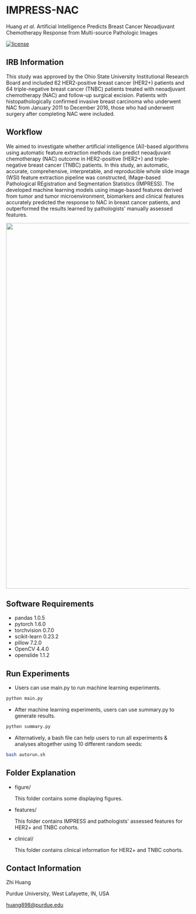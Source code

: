 # IMPRESS-NAC
Huang <em>et al.</em> Artificial Intelligence Predicts Breast Cancer Neoadjuvant Chemotherapy Response from Multi-source Pathologic Images


[![license](https://img.shields.io/github/license/mashape/apistatus.svg?maxAge=2592000)](https://github.com/huangzhii/IMPRESS-NAC/blob/master/LICENSE)


## IRB Information
This study was approved by the Ohio State University Institutional Research Board and included 62 HER2-positive breast cancer (HER2+) patients and 64 triple-negative breast cancer (TNBC) patients treated with neoadjuvant chemotherapy (NAC) and follow-up surgical excision. Patients with histopathologically confirmed invasive breast carcinoma who underwent NAC from January 2011 to December 2016, those who had underwent surgery after completing NAC were included.

## Workflow
We aimed to investigate whether artificial intelligence (AI)-based algorithms using automatic feature extraction methods can predict neoadjuvant chemotherapy (NAC) outcome in HER2-positive (HER2+) and triple-negative breast cancer (TNBC) patients. In this study, an automatic, accurate, comprehensive, interpretable, and reproducible whole slide image (WSI) feature extraction pipeline was constructed, IMage-based Pathological REgistration and Segmentation Statistics (IMPRESS). The developed machine learning models using image-based features derived from tumor and tumor microenvironment, biomarkers and clinical features accurately predicted the response to NAC in breast cancer patients, and outperformed the results learned by pathologists' manually assessed features.

<div style="text-align:center"><img src="figure/figure_flowchart_72dpi.png" width=1000/></div>

## Software Requirements
* pandas 1.0.5
* pytorch 1.6.0
* torchvision 0.7.0
* scikit-learn 0.23.2
* pillow 7.2.0
* OpenCV 4.4.0
* openslide 1.1.2


## Run Experiments

* Users can use main.py to run machine learning experiments.
```bash
python main.py
```
* After machine learning experiments, users can use summary.py to generate results.
```bash
python summary.py
```
* Alternatively, a bash file can help users to run all experiments & analyses altogether using 10 different random seeds:
```bash
bash autorun.sh
```


## Folder Explanation
- figure/

    This folder contains some displaying figures.
    
- features/

    This folder contains IMPRESS and pathologists' assessed features for HER2+ and TNBC cohorts.
    
- clinical/

    This folder contains clinical information for HER2+ and TNBC cohorts.



## Contact Information
Zhi Huang

Purdue University, West Lafayette, IN, USA

huang898@purdue.edu